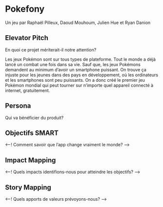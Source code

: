 # Pokefony
Un jeu par Raphaël Pilleux, Daoud Mouhoum, Julien Hue et Ryan Danion

## Elevator Pitch
En quoi ce projet mériterait-il notre attention?

Les jeux Pokémon sont sur tous types de plateforme. Tout le monde a déjà lancé un combat une fois dans sa vie. Sauf que, les jeux Pokémons demandent au minimum d’avoir un smartphone puissant. On trouve ça injuste pour les jeunes dans des pays en développement, où les ordinateurs et les smartphones sont peu puissants. On a donc créé le premier jeu Pokémon mondial qui peut tourner sur n’importe quel appareil connecté à internet, gratuitement. 

## Persona
Qui va bénéficier du produit?

## Objectifs SMART
<--! Comment savoir que l’app change vraiment le monde? -->

## Impact Mapping
<--! Quels impacts identifions-nous pour atteindre les objectifs? -->

## Story Mapping
<--! Quels apports de valeurs prévoyons-nous? -->
